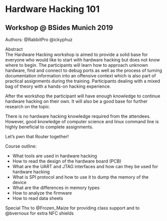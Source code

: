 # Hardware Hacking 101

## Workshop @ BSides Munich 2019  

Authors:
@RabbitPro
@ickyphuz

Abstract  
The Hardware Hacking workshop is aimed to provide a solid base for everyone who would like to start with hardware hacking but does not know where to begin. The participants will learn how to approach unknown hardware, find and connect to debug ports as well as the process of turning documentation information into an offensive context which is also part of practical assignments during the training. Participants dealing with a mixed bag of theory with a hands-on hacking experience.

After the workshop the participant will have enough knowledge to continue hardware hacking on their own. It will also be a good base for further research on the topic.

There is no hardware hacking knowledge required from the attendees. However, good knowledge of computer science and linux command line is highly beneficial to complete assignments.

Let’s pwn that Router together!

Course outline:  
* What tools are used in hardware hacking
* How to read the design of the hardware board (PCB)
* What are the UART and JTAG interfaces and how can they be used for hardware hacking
* What is SPI protocol and how to use it to dump the memory of the device
* What are the differences in memory types
* How to analyze the firmware
* How to read data sheets

Special Thx to @Frozen_Maize for providing class support and to @bvernoux for extra NFC shields

